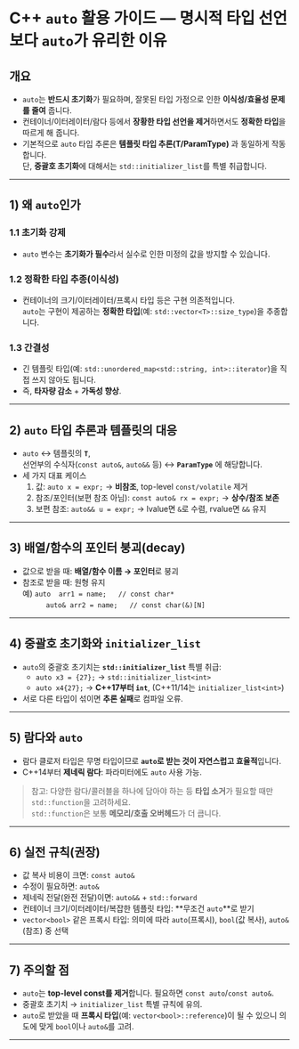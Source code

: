 # C++ `auto` 활용 가이드 — 명시적 타입 선언보다 `auto`가 유리한 이유

## 개요
- `auto`는 **반드시 초기화**가 필요하며, 잘못된 타입 가정으로 인한 **이식성/효율성 문제를 줄여** 줍니다.
- 컨테이너/이터레이터/람다 등에서 **장황한 타입 선언을 제거**하면서도 **정확한 타입**을 따르게 해 줍니다.
- 기본적으로 `auto` 타입 추론은 **템플릿 타입 추론(T/ParamType)** 과 동일하게 작동합니다.  
  단, **중괄호 초기화**에 대해서는 `std::initializer_list`를 특별 취급합니다.

---

## 1) 왜 `auto`인가

### 1.1 초기화 강제
- `auto` 변수는 **초기화가 필수**라서 실수로 인한 미정의 값을 방지할 수 있습니다.

### 1.2 정확한 타입 추종(이식성)
- 컨테이너의 크기/이터레이터/프록시 타입 등은 구현 의존적입니다.  
  `auto`는 구현이 제공하는 **정확한 타입**(예: `std::vector<T>::size_type`)을 추종합니다.

### 1.3 간결성
- 긴 템플릿 타입(예: `std::unordered_map<std::string, int>::iterator`)을 직접 쓰지 않아도 됩니다.
- 즉, **타자량 감소** + **가독성 향상**.

---

## 2) `auto` 타입 추론과 템플릿의 대응
- `auto` ↔ 템플릿의 **`T`**,  
  선언부의 수식자(`const auto&`, `auto&&` 등) ↔ **`ParamType`** 에 해당합니다.
- 세 가지 대표 케이스
  1) 값: `auto x = expr;` → **비참조**, top-level `const/volatile` 제거  
  2) 참조/포인터(보편 참조 아님): `const auto& rx = expr;` → **상수/참조 보존**  
  3) 보편 참조: `auto&& u = expr;` → lvalue면 `&`로 수렴, rvalue면 `&&` 유지

---

## 3) 배열/함수의 포인터 붕괴(decay)
- 값으로 받을 때: **배열/함수 이름 → 포인터**로 붕괴
- 참조로 받을 때: 원형 유지  
  예) `auto  arr1 = name;   // const char*`  
　　　`auto& arr2 = name;   // const char(&)[N]`

---

## 4) 중괄호 초기화와 `initializer_list`
- `auto`의 중괄호 초기치는 **`std::initializer_list`** 특별 취급:
  - `auto x3 = {27};` → `std::initializer_list<int>`
  - `auto x4{27};` → **C++17부터 `int`**, (C++11/14는 `initializer_list<int>`)
- 서로 다른 타입이 섞이면 **추론 실패**로 컴파일 오류.

---

## 5) 람다와 `auto`
- 람다 클로저 타입은 무명 타입이므로 **`auto`로 받는 것이 자연스럽고 효율적**입니다.
- C++14부터 **제네릭 람다**: 파라미터에도 `auto` 사용 가능.

> 참고: 다양한 람다/콜러블을 하나에 담아야 하는 등 **타입 소거**가 필요할 때만 `std::function`을 고려하세요.  
> `std::function`은 보통 **메모리/호출 오버헤드**가 더 큽니다.

---

## 6) 실전 규칙(권장)
- 값 복사 비용이 크면: `const auto&`  
- 수정이 필요하면: `auto&`  
- 제네릭 전달(완전 전달)이면: `auto&&` + `std::forward`
- 컨테이너 크기/이터레이터/복잡한 템플릿 타입: **무조건 `auto`**로 받기
- `vector<bool>` 같은 프록시 타입: 의미에 따라 `auto`(프록시), `bool`(값 복사), `auto&`(참조) 중 선택

---

## 7) 주의할 점
- `auto`는 **top-level const를 제거**합니다. 필요하면 `const auto`/`const auto&`.
- 중괄호 초기치 → `initializer_list` 특별 규칙에 유의.
- `auto`로 받았을 때 **프록시 타입**(예: `vector<bool>::reference`)이 될 수 있으니 의도에 맞게 `bool`이나 `auto&`를 고려.

---
